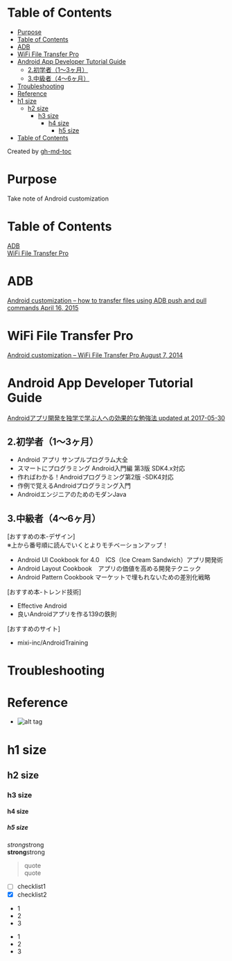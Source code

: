 Table of Contents
=================

   * [Purpose](#purpose)
   * [Table of Contents](#table-of-contents)
   * [ADB](#adb)
   * [WiFi File Transfer Pro](#wifi-file-transfer-pro)
   * [Android App Developer Tutorial Guide](#android-app-developer-tutorial-guide)
      * [2.初学者（1〜3ヶ月）](#2初学者13ヶ月)
      * [3.中級者（4〜6ヶ月）](#3中級者46ヶ月)
   * [Troubleshooting](#troubleshooting)
   * [Reference](#reference)
   * [h1 size](#h1-size)
      * [h2 size](#h2-size)
         * [h3 size](#h3-size)
            * [h4 size](#h4-size)
               * [h5 size](#h5-size)
   * [Table of Contents](#table-of-contents-1)

Created by [gh-md-toc](https://github.com/ekalinin/github-markdown-toc)


# Purpose  
Take note of Android customization  

# Table of Contents  
[ADB](#adb)  
[WiFi File Transfer Pro](#wifi-file-transfer-pro)  


# ADB  
[Android customization – how to transfer files using ADB push and pull commands April 16, 2015](https://www.androidauthority.com/android-customization-transfer-files-adb-push-adb-pull-601015/)  

# WiFi File Transfer Pro  
[Android customization – WiFi File Transfer Pro August 7, 2014](https://www.androidauthority.com/wifi-file-transfer-pro-414872/)  

# Android App Developer Tutorial Guide   
[Androidアプリ開発を独学で学ぶ人への効果的な勉強法 updated at 2017-05-30](https://qiita.com/Reyurnible/items/5e57e44baeddd2149833)  

## 2.初学者（1〜3ヶ月）  

* Android アプリ サンプルプログラム大全
* スマートにプログラミング Android入門編 第3版 SDK4.x対応
* 作ればわかる！Androidプログラミング第2版 -SDK4対応
* 作例で覚えるAndroidプログラミング入門
* AndroidエンジニアのためのモダンJava

## 3.中級者（4〜6ヶ月）  

[おすすめの本-デザイン]   
※上から番号順に読んでいくとよりモチベーションアップ！  

* Android UI Cookbook for 4.0　ICS（Ice Cream Sandwich）アプリ開発術
* Android Layout Cookbook　アプリの価値を高める開発テクニック
* Android Pattern Cookbook マーケットで埋もれないための差別化戦略

[おすすめ本-トレンド技術]  
* Effective Android
* 良いAndroidアプリを作る139の鉄則

[おすすめのサイト]  
* mixi-inc/AndroidTraining


# Troubleshooting


# Reference


* []()
![alt tag]()

# h1 size

## h2 size

### h3 size

#### h4 size

##### h5 size

*strong*strong  
**strong**strong  

> quote  
> quote

- [ ] checklist1
- [x] checklist2

* 1
* 2
* 3

- 1
- 2
- 3


